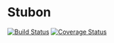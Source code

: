 # Stubon
[![Build Status](https://travis-ci.org/putan/stubon.svg?branch=master)](https://travis-ci.org/putan/stubon) [![Coverage Status](https://coveralls.io/repos/github/putan/stubon/badge.svg?branch=master)](https://coveralls.io/github/putan/stubon?branch=master)
